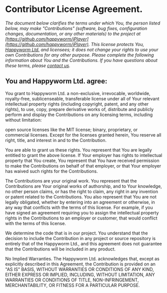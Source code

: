 # Contributor License Agreement.

*The document below clarifies the terms under which You, the person listed below, may make "Contributions" (software, bug fixes, configuration changes, documentation, or any other materials) to the project at [https://github.com/happyworm/jPlayer](https://github.com/happyworm/jPlayer). This license protects You, [Happyworm Ltd.](http://happyworm.com) and licensees; it does not change your rights to use your own Contributions for any other purpose. Please complete the following information about You and the Contributions. If you have questions about these terms, please [contact us](mailto:hello@happyworm.com).*

## You and Happyworm Ltd. agree:

You grant to Happyworm Ltd. a non-exclusive, irrevocable, worldwide, royalty-free, sublicenseable, transferable license under all of Your relevant intellectual property rights (including copyright, patent, and any other rights), to use, copy, prepare derivative works of, distribute and publicly perform and display the Contributions on any licensing terms, including without limitation:

open source licenses like the MIT license;
binary, proprietary, or commercial licenses.
Except for the licenses granted herein, You reserve all right, title, and interest in and to the Contribution.

You are able to grant us these rights. You represent that You are legally entitled to grant the above license. If Your employer has rights to intellectual property that You create, You represent that You have received permission to make the Contributions on behalf of that employer, or that Your employer has waived such rights for the Contributions.

The Contributions are your original work. You represent that the Contributions are Your original works of authorship, and to Your knowledge, no other person claims, or has the right to claim, any right in any invention or patent related to the Contributions. You also represent that You are not legally obligated, whether by entering into an agreement or otherwise, in any way that conflicts with the terms of this license. For example, if you have signed an agreement requiring you to assign the intellectual property rights in the Contributions to an employer or customer, that would conflict with the terms of this license.

We determine the code that is in our project. You understand that the decision to include the Contribution in any project or source repository is entirely that of the Happyworm Ltd., and this agreement does not guarantee that the Contributions will be included in any product.

No Implied Warranties. The Happyworm Ltd. acknowledges that, except as explicitly described in this Agreement, the Contribution is provided on an "AS IS" BASIS, WITHOUT WARRANTIES OR CONDITIONS OF ANY KIND, EITHER EXPRESS OR IMPLIED, INCLUDING, WITHOUT LIMITATION, ANY WARRANTIES OR CONDITIONS OF TITLE, NON-INFRINGEMENT, MERCHANTABILITY, OR FITNESS FOR A PARTICULAR PURPOSE.
